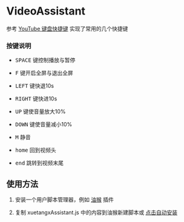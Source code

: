 # VideoAssistant

参考 [YouTube 键盘快捷键](<https://support.google.com/youtube/answer/7631406?hl=zh-Hans>) 实现了常用的几个快捷键

### 按键说明

- <kbd>SPACE</kbd> 键控制播放与暂停    

- <kbd>F</kbd> 键开启全屏与退出全屏   

- <kbd>LEFT</kbd> 键快退10s   

- <kbd>RIGHT</kbd> 键快进10s   

- <kbd>UP</kbd> 键使音量放大10%   

- <kbd>DOWN</kbd> 键使音量减小10%

- <kbd>M</kbd> 静音

- <kbd>home</kbd> 回到视频头

- <kbd>end</kbd> 跳转到视频末尾

  

## 使用方法

1. 安装一个用户脚本管理器，例如 [油猴](<https://chrome.google.com/webstore/detail/tampermonkey/dhdgffkkebhmkfjojejmpbldmpobfkfo?utm_source=chrome-ntp-icon>) 插件

2. 复制 xuetangxAssistant.js 中的内容到油猴新建脚本或 [点击自动安装](https://greasyfork.org/scripts/381103-%E8%A7%86%E9%A2%91%E5%8A%A9%E6%89%8B/code/%E8%A7%86%E9%A2%91%E5%8A%A9%E6%89%8B.user.js)

   

   
